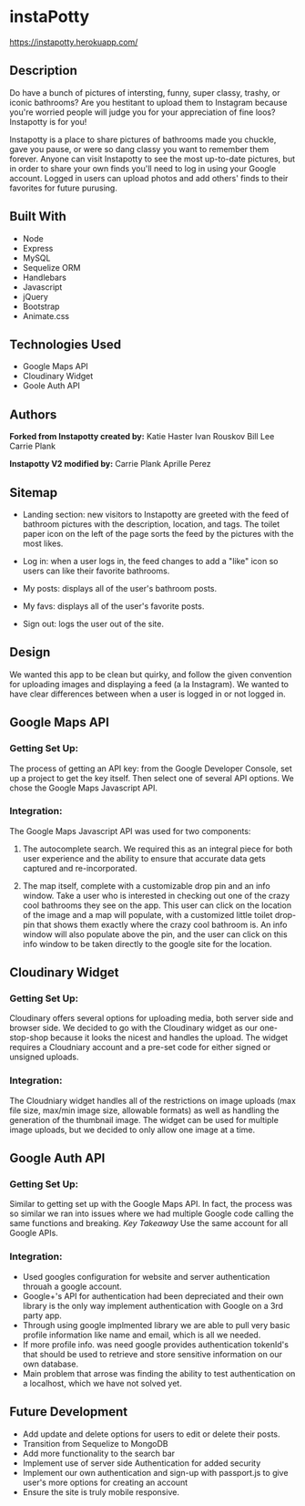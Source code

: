 # instaPotty

https://instapotty.herokuapp.com/  

## Description

Do have a bunch of pictures of intersting, funny, super classy, trashy, or iconic bathrooms? Are you hestitant to upload them to Instagram because you're worried people will judge you for your appreciation of fine loos? Instapotty is for you! 

Instapotty is a place to share pictures of bathrooms made you chuckle, gave you pause, or were so dang classy you want to remember them forever. Anyone can visit Instapotty to see the most up-to-date pictures, but in order to share your own finds you'll need to log in using your Google account. Logged in users can upload photos and add others' finds to their favorites for future purusing.

## Built With

* Node
* Express
* MySQL
* Sequelize ORM
* Handlebars
* Javascript
* jQuery
* Bootstrap
* Animate.css

## Technologies Used

* Google Maps API
* Cloudinary Widget
* Goole Auth API 

## Authors

<b>Forked from Instapotty created by:</b>
Katie Haster 
Ivan Rouskov 
Bill Lee
Carrie Plank

<b>Instapotty V2 modified by:</b>
Carrie Plank
Aprille Perez  

## Sitemap

- Landing section: new visitors to Instapotty are greeted with the feed of bathroom pictures with the description, location, and tags. The toilet paper icon on the left of the page sorts the feed by the pictures with the most likes. 

- Log in: when a user logs in, the feed changes to add a "like" icon so users can like their favorite bathrooms. 

- My posts: displays all of the user's bathroom posts.

- My favs: displays all of the user's favorite posts.

- Sign out: logs the user out of the site. 

## Design

We wanted this app to be clean but quirky, and follow the given convention for uploading images and displaying a feed (a la Instagram). We wanted to have clear differences between when a user is logged in or not logged in. 

## Google Maps API

### Getting Set Up: ###

The process of getting an API key: from the Google Developer Console, set up a project to get the key itself. Then select one of several API options. We chose the Google Maps Javascript API.

### Integration: ###

The Google Maps Javascript API was used for two components:

1. The autocomplete search. We required this as an integral piece for both user experience and the ability to ensure that accurate data gets captured and re-incorporated.

2. The map itself, complete with a customizable drop pin and an info window. 
Take a user who is interested in checking out one of the crazy cool bathrooms they see on the app. 
This user can click on the location of the image and a map will populate, with a customized little toilet drop-pin that shows them exactly where the crazy cool bathroom is. An info window will also populate
above the pin, and the user can click on this info window to be taken directly to
the google site for the location.

## Cloudinary Widget

### Getting Set Up: ###

Cloudinary offers several options for uploading media, both server side and browser side. We decided to go with the Cloudinary widget as our one-stop-shop because it looks the nicest and handles the upload. The widget requires a Cloudniary account and a pre-set code for either signed or unsigned uploads. 

### Integration: ###

The Cloudniary widget handles all of the restrictions on image uploads (max file size, max/min image size, allowable formats) as well as handling the generation of the thumbnail image. The widget can be used for multiple image uploads, but we decided to only allow one image at a time. 

## Google Auth API

### Getting Set Up: ###

Similar to getting set up with the Google Maps API. In fact, the process was so similar we ran into issues where we had multiple Google code calling the same functions and breaking. *Key Takeaway* Use the same account for all Google APIs.

### Integration: ###

* Used googles configuration for website and server authentication throuah a google account.
* Google+'s API for authentication had been depreciated and their own library is the only way
implement authentication with Google on a 3rd party app.
* Through using google implmented library we are able to pull very basic profile information
like name and email, which is all we needed.
* If more profile info. was need google provides authentication tokenId's that should be used to 
retrieve and store sensitive information on our own database.
* Main problem that arrose was finding the ability to test authentication on a localhost, which
we have not solved yet.

## Future Development 

* Add update and delete options for users to edit or delete their posts.
* Transition from Sequelize to MongoDB
* Add more functionality to the search bar 
* Implement use of server side Authentication for added security
* Implement our own authentication and sign-up with passport.js to give user's more options for creating an account
* Ensure the site is truly mobile responsive.

